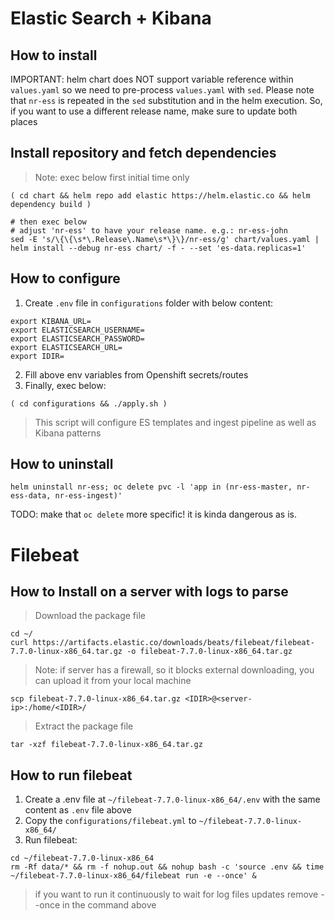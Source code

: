 # Elastic Search + Kibana
## How to install
IMPORTANT: helm chart does NOT support variable reference within `values.yaml` so we need to pre-process `values.yaml` with `sed`. Please note that `nr-ess` is repeated in the `sed` substitution and in the helm execution. So, if you want to use a different release name, make sure to update both places

## Install repository and fetch dependencies
> Note: exec below first initial time only
```
( cd chart && helm repo add elastic https://helm.elastic.co && helm dependency build )

# then exec below
# adjust 'nr-ess' to have your release name. e.g.: nr-ess-john
sed -E 's/\{\{\s*\.Release\.Name\s*\}\}/nr-ess/g' chart/values.yaml | helm install --debug nr-ess chart/ -f - --set 'es-data.replicas=1'

```

## How to configure
1. Create `.env` file in `configurations` folder with below content:
```
export KIBANA_URL=
export ELASTICSEARCH_USERNAME=
export ELASTICSEARCH_PASSWORD=
export ELASTICSEARCH_URL=
export IDIR=
```
2. Fill above env variables from Openshift secrets/routes
3. Finally, exec below:
```
( cd configurations && ./apply.sh )
```
> This script will configure ES templates and ingest pipeline as well as Kibana patterns

## How to uninstall
```
helm uninstall nr-ess; oc delete pvc -l 'app in (nr-ess-master, nr-ess-data, nr-ess-ingest)'
```
TODO: make that `oc delete` more specific! it is kinda dangerous as is.

# Filebeat
## How to Install on a server with logs to parse
> Download the package file
```
cd ~/
curl https://artifacts.elastic.co/downloads/beats/filebeat/filebeat-7.7.0-linux-x86_64.tar.gz -o filebeat-7.7.0-linux-x86_64.tar.gz

```
> Note: if server has a firewall, so it blocks external downloading, you can upload it from your local machine
```
scp filebeat-7.7.0-linux-x86_64.tar.gz <IDIR>@<server-ip>:/home/<IDIR>/
```
> Extract the package file
```
tar -xzf filebeat-7.7.0-linux-x86_64.tar.gz
```

## How to run filebeat
1. Create a .env file at `~/filebeat-7.7.0-linux-x86_64/.env` with the same content as `.env` file above
1. Copy the `configurations/filebeat.yml` to `~/filebeat-7.7.0-linux-x86_64/`
1. Run filebeat:
```
cd ~/filebeat-7.7.0-linux-x86_64
rm -Rf data/* && rm -f nohup.out && nohup bash -c 'source .env && time ~/filebeat-7.7.0-linux-x86_64/filebeat run -e --once' &
```
> if you want to run it continuously to wait for log files updates remove --once in the command above